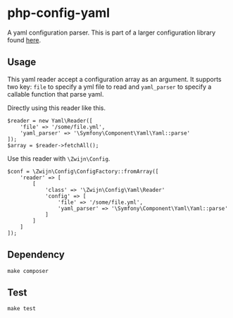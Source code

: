 # php-config-yaml
A yaml configuration parser. This is part of a larger configuration library found [here](https://github.com/nvanheuverzwijn/php-config).

## Usage

This yaml reader accept a configuration array as an argument. It supports two key: `file` to specify a yml file to read and `yaml_parser` to specify a callable function that parse yaml.

Directly using this reader like this.
```
$reader = new Yaml\Reader([
    'file' => '/some/file.yml',
    'yaml_parser' => '\Symfony\Component\Yaml\Yaml::parse'
]);
$array = $reader->fetchAll();
```

Use this reader with `\Zwijn\Config`.
```
$conf = \Zwijn\Config\ConfigFactory::fromArray([
    'reader' => [
        [
            'class' => '\Zwijn\Config\Yaml\Reader'
            'config' => [
                'file' => '/some/file.yml',
                'yaml_parser' => '\Symfony\Component\Yaml\Yaml::parse'
            ]
        ]
    ]
]);
```

## Dependency
`make composer`

## Test
`make test`
